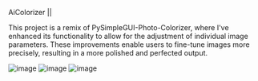 A i C o l o r i z e r ||


This project is a remix of PySimpleGUI-Photo-Colorizer, where I've enhanced its functionality to allow for the adjustment of individual image parameters. These improvements enable users to fine-tune images more precisely, resulting in a more polished and perfected output.

![image](https://github.com/user-attachments/assets/b81b9498-3706-4666-8ec8-072d74312a15)
![image](https://github.com/user-attachments/assets/ac951015-4cab-433e-8847-348e4d4ec6c2)
![image](https://github.com/user-attachments/assets/d6b4d313-1b74-4076-be1b-f2a907610617)
